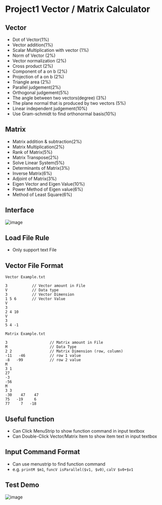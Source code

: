 # Project1 Vector / Matrix Calculator

## Vector
- Dot of Vector(1%)
- Vector addition(1%)
- Scalar Multiplication with vector (1%)
- Norm of Vector (2%)
- Vector normalization (2%)
- Cross product (2%)
- Component of a on b (2%)
- Projection of a on b (2%)
- Triangle area (2%)
- Parallel judgement(2%)
- Orthogonal judgement(5%)
- The angle between two vectors(degree) (3%)
- The plane normal that is produced by two vectors (5%)
- Linear independent judgement(10%)
- Use Gram-schmidt to find orthonormal basis(10%)

## Matrix
- Matrix addition & subtraction(2%)
- Matrix Multiplication(2%)
- Rank of Matrix(5%)
- Matrix Transpose(2%)
- Solve Linear System(5%)
- Determinants of Matrix(3%)
- Inverse Matrix(6%)
- Adjoint of Matrix(3%)
- Eigen Vector and Eigen Value(10%)
- Power Method of Eigen value(6%)
- Method of Least Square(6%)                             

## Interface
![image](https://user-images.githubusercontent.com/4931242/59510096-6aaeb400-8ee5-11e9-9d7f-7aff9cda58fd.png)

## Load File Rule
- Only support text File

## Vector File Format
`Vector Example.txt`
```
3           // Vector amount in File
V           // Data type
3           // Vector Dimension
1 5 6       // Vector Value
V
3
2 4 10
V
3
5 4 -1
```

`Matrix Example.txt`
```
3                   // Matrix amount in File
M                   // Data Type
2 2                 // Matrix Dimension (row, column)
-11   -46           // row 1 value
-8   -99            // row 2 value
M
3 1
27
-3
-56
M
3 3
-30    47    47
75   -19     6
77     7   -18
```

## Useful function
- Can Click MenuStrip to show function command in input textbox
- Can Double-Click Vector/Matrix Item to show item text in input textbox 

## Input Command Format
- Can use menustrip to find function command
- e.g. `printM $m1`, `funcV isParallel($v1, $v0)`, `calV $v0+$v1`

## Test Demo
![image](https://user-images.githubusercontent.com/4931242/59511096-fd505280-8ee7-11e9-940b-f349f80a678c.png)